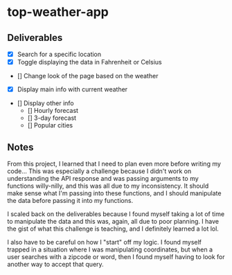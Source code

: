 # top-weather-app

## Deliverables

- [X] Search for a specific location
- [X] Toggle displaying the data in Fahrenheit or Celsius
- [] Change look of the page based on the weather
- [X] Display main info with current weather
- [] Display other info
  - [] Hourly forecast
  - [] 3-day forecast
  - [] Popular cities

## Notes

From this project, I learned that I need to plan even more before writing my code... This was especially a challenge because I didn't work on understanding the API response and was passing arguments to my functions willy-nilly, and this was all due to my inconsistency. It should make sense what I'm passing into these functions, and I should manipulate the data before passing it into my functions.

I scaled back on the deliverables because I found myself taking a lot of time to manipulate the data and this was, again, all due to poor planning. I have the gist of what this challenge is teaching, and I definitely learned a lot lol.

I also have to be careful on how I "start" off my logic. I found myself trapped in a situation where I was manipulating coordinates, but when a user searches with a zipcode or word, then I found myself having to look for another way to accept that query.